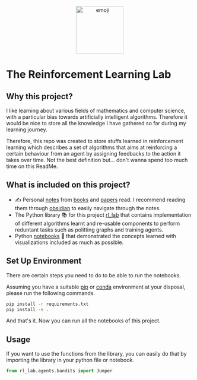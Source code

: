 <div align="center">
<img src="https://hotemoji.com/images/dl/5/microscope-emoji-by-twitter.png" alt="emoji" style="width: 128px; height: 128px"></img>
</div>


# The Reinforcement Learning Lab

## Why this project?

I like learning about various fields of mathematics and computer science, with a particular bias towards artificially intelligent algorithms. Therefore it would be nice to store all the knowledge I have gathered so far during my learning journey.

Therefore, this repo was created to store stuffs learned in reinforcement learning which describes a set of algorithms that aims at reinforcing a certain behaviour from an agent by assigning feedbacks to the action it takes over time. Not the best definition but... don't wanna spend too much time on this ReadMe.

## What is included on this project?

- ✍️ Personal [notes](/notes) from [books](/notes/books) and [papers](/notes/papers) read. I recommend reading them through [obsidian](https://obsidian.md/) to easily navigate through the notes.
- The Python library 📚 for this project [rl_lab](/rl_lab/) that contains implementation of  different algorithms learnt and re-usable components to perform reduntant tasks such as politting graphs and training agents.
- Python [notebooks](/notebooks) 📓 that demonstrated the concepts learned with visualizations included as much as possible.

## Set Up Environment

There are certain steps you need to do to be able to run the notebooks. 

Assuming you have a suitable [pip](https://docs.python.org/3/library/venv.html) or [conda](https://conda.io/projects/conda/en/latest/user-guide/tasks/manage-environments.html) environment at your disposal, please run the following commands.

```bash
pip install -r requirements.txt
pip install -e .
```

And that's it. Now you can run all the notebooks of this project.

## Usage

If you want to use the functions from the library, you can easily do that by importing the library in your python file or notebook.

```python
from rl_lab.agents.bandits import Jumper


```